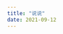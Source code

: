 ```yaml
---
title: "说说"
date: 2021-09-12
---
```

<div class="js-Pjax">
<script type="text/javascript" src="https://unpkg.com/artitalk"></script>
<div id="artitalk_main"></div>
<script>
new Artitalk({
    appId: 'hORBsgLBV0iw8vSJU3RDdiV7-MdYXbMMI', // Your LeanCloud appId
    appKey: 'PC9ViplJuVjtV6w5Jqdbxz1k' // Your LeanCloud appKey
})
</script>
<style>
    .artitalk_avatar.gallery-group-img {
    display: none;}
    #artitalk_main .cbp_tmtimeline .cbp_tmlabel {
    background-color: #2a2a2a !important;
    }
</style>
</div>
